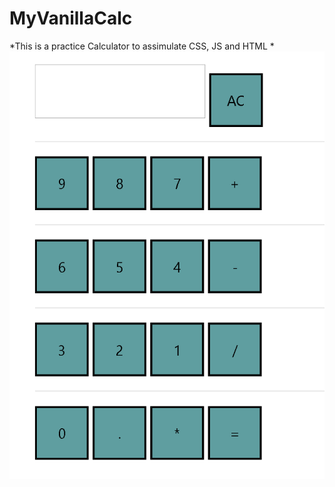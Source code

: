 # MyVanillaCalc
*This is a practice Calculator to assimulate CSS, JS and HTML
*![Calculator](https://github.com/Irinabez/MyVanillaCalc/blob/master/Calc.png?raw=true "Calculator")
